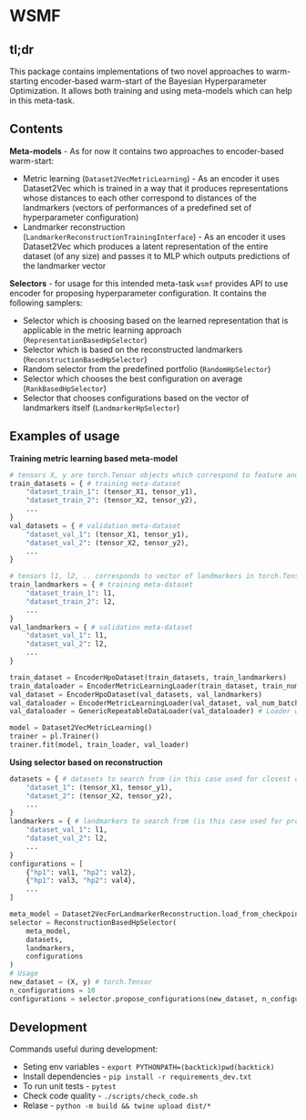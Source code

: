 # WSMF
## tl;dr
This package contains implementations of two novel approaches to warm-starting encoder-based warm-start of the Bayesian Hyperparameter Optimization. It allows both training and using meta-models which can help in this meta-task.


## Contents
**Meta-models** - As for now it contains two approaches to encoder-based warm-start:

* Metric learning (`Dataset2VecMetricLearning`) - As an encoder it uses Dataset2Vec which is trained in a way that it produces representations whose distances to each other correspond to distances of the landmarkers (vectors of performances of a predefined set of hyperparameter configuration)
* Landmarker reconstruction (`LandmarkerReconstructionTrainingInterface`) - As an encoder it uses Dataset2Vec which produces a latent representation of the entire dataset (of any size) and passes it to MLP which outputs predictions of the landmarker vector

**Selectors** - for usage for this intended meta-task `wsmf` provides API to use encoder for proposing hyperparameter configuration. It contains the following samplers:

* Selector which is choosing based on the learned representation that is applicable in the metric learning approach (`RepresentationBasedHpSelector`)
* Selector which is based on the reconstructed landmarkers (`ReconstructionBasedHpSelector`)
* Random selector from the predefined portfolio (`RandomHpSelector`)
* Selector which chooses the best configuration on average (`RankBasedHpSelector`)
* Selector that chooses configurations based on the vector of landmarkers itself (`LandmarkerHpSelector`)

## Examples of usage
**Training metric learning based meta-model**
```Python
# tensors X, y are torch.Tensor objects which correspond to feature and target matrices
train_datasets = { # training meta-dataset
    "dataset_train_1": (tensor_X1, tensor_y1),
    "dataset_train_2": (tensor_X2, tensor_y2),
    ...
}
val_datasets = { # validation meta-dataset
    "dataset_val_1": (tensor_X1, tensor_y1),
    "dataset_val_2": (tensor_X2, tensor_y2),
    ...
}

# tensors l1, l2, .. corresponds to vector of landmarkers in torch.Tensor format
train_landmarkers = { # training meta-dataset
    "dataset_train_1": l1,
    "dataset_train_2": l2,
    ...
}
val_landmarkers = { # validation meta-dataset
    "dataset_val_1": l1,
    "dataset_val_2": l2,
    ...
}

train_dataset = EncoderHpoDataset(train_datasets, train_landmarkers)
train_dataloader = EncoderMetricLearningLoader(train_dataset, train_num_batches, train_batch_size)
val_dataset = EncoderHpoDataset(val_datasets, val_landmarkers)
val_dataloader = EncoderMetricLearningLoader(val_dataset, val_num_batches, val_batch_size)
val_dataloader = GenericRepeatableDataLoader(val_dataloader) # Loader which produces repeatable batches

model = Dataset2VecMetricLearning()
trainer = pl.Trainer()
trainer.fit(model, train_loader, val_loader)
```

**Using selector based on reconstruction**
```Python
datasets = { # datasets to search from (in this case used for closest dataset search)
    "dataset_1": (tensor_X1, tensor_y1),
    "dataset_2": (tensor_X2, tensor_y2),
    ...
}
landmarkers = { # landmarkers to search from (is this case used for proposing best configurations)
    "dataset_val_1": l1,
    "dataset_val_2": l2,
    ...
}
configurations = [
    {"hp1": val1, "hp2": val2},
    {"hp1": val3, "hp2": val4},
    ...
]

meta_model = Dataset2VecForLandmarkerReconstruction.load_from_checkpoint("path_to_meta_model.ckpt")
selector = ReconstructionBasedHpSelector(
    meta_model,
    datasets,
    landmarkers,
    configurations
)
# Usage
new_dataset = (X, y) # torch.Tensor
n_configurations = 10
configurations = selector.propose_configurations(new_dataset, n_configurations)
```


## Development
Commands useful during development:
* Seting env variables - `export PYTHONPATH=(backtick)pwd(backtick)`
* Install dependencies - `pip install -r requirements_dev.txt`
* To run unit tests - `pytest`
* Check code quality - `./scripts/check_code.sh`
* Relase - `python -m build && twine upload dist/*`
